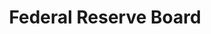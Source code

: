 ---
# This topic lives at
# https://digital.gov/topics/federal-reserve-board

slug: "federal-reserve-board"

# Topic Title
title: "Federal Reserve Board"

# description — keep it short and clear
summary: ""


# Weight
weight: 1

# For more information on managing topics,
# see https://github.com/GSA/digitalgov.gov/wiki
---